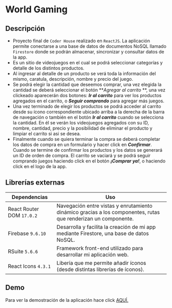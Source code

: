 # **World Gaming**

## Descripción

- Proyecto final de `Coder House` realizado en `ReactJS`. La aplicación permite conectarse a una base de datos de documentos NoSQL llamado `Firestore` donde se podrán almacenar, sincronizar y consultar datos de la app.
- Es un sitio de videojuegos en el cual se podrá seleccionar categorías y detalle de los distintos productos.
- Al ingresar al detalle de un producto se verá toda la información del mismo, caratula, descripción, nombre y precio del juego.
- Se podrá elegir la cantidad que deseemos comprar, una vez elegida la cantidad se deberá seleccionar el botón ***Agregar al carrito* **, una vez clickeado aparecerán dos botones: ***Ir al carrito*** para ver los productos agregados en el carrito, o ***Seguir comprando*** para agregar más juegos.
- Una vez terminado de elegir los productos se podrá acceder al carrito desde su ícono correspondiente ubicado arriba a la derecha de la barra de navegación o también en el botón ***Ir al carrito*** cuando se selecciona la cantidad. En él se verán los videojuegos agregados con su ID, nombre, cantidad, precio y la posibilidad de eliminar el producto y limpiar el carrito si asi se desea.
- Finalmente cuando se quiera terminar la compra se deberá completar los datos de compra en un formulario y hacer click en ***Confirmar***. Cuando se termine de confirmar los productos y los datos se generará un ID de orden de compra. El carrito se vaciará y se podrá seguir comprando juegos haciendo click en el botón ***¡Comprar ya!***, o haciendo click en el logo de la app.

## Librerías externas

Dependencias  | Uso
------------- | -------------
React Router DOM `17.0.2`  | Navegación entre vistas y enrutamiento dinámico gracias a los componentes, rutas que renderizan un componente.
Firebase `9.6.10 ` | Desarrolla y facilita la creación de mi app mediante Firestore, una base de datos NoSQL.
RSuite `5.6.6`  |  Framework front-end utilizado para desarrollar mi aplicación web.
React Icons `4.3.1`  | Libería que me permite añadir íconos (desde distintas librerías de íconos).

## Demo

Para ver la demostración de la aplicación hace click [AQUÍ.](https://ornate-pegasus-133f64.netlify.app/ "AQUÍ.")
